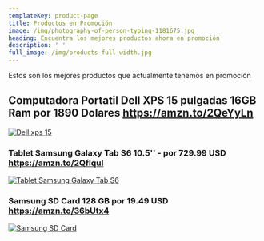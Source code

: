 ```yaml
---
templateKey: product-page
title: Productos en Promoción
image: /img/photography-of-person-typing-1181675.jpg
heading: Encuentra los mejores productos ahora en promoción
description: ' '
full_image: /img/products-full-width.jpg
---
```

Estos son los mejores productos que actualmente tenemos en promoción

## Computadora Portatil Dell XPS 15 pulgadas 16GB Ram por 1890 Dolares <https://amzn.to/2QeYyLn>

[![Dell xps 15](/img/dell-xps-15-promo.jpg "Dell xps 15")](https://amzn.to/2QeYyLn)

### Tablet Samsung Galaxy Tab S6 10.5'' - por 729.99 USD <https://amzn.to/2Qflqul>

[![Tablet Samsung Galaxy Tab S6](/img/samsung-galaxy-tab-s6-promo.jpg "Dell xps 15")](https://amzn.to/2Qflqul)

### Samsung SD Card 128 GB por 19.49 USD <https://amzn.to/36bUtx4>

[![Samsung SD Card](/img/samsung-sd-card-128gb-promo.jpg)](https://amzn.to/36bUtx4)
